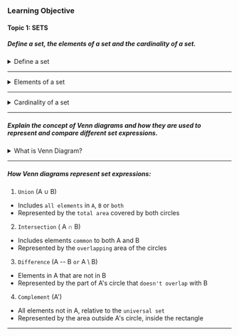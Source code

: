 ### Learning Objective

#### Topic 1: SETS

##### Define a set, the elements of a set and the cardinality of a set.

<details>
  <summary>Define a set</summary>

A `set` is a well-defined collection of distinct objects, considered as a whole.
These objects are called elements or members of the set.

- Sets are usually denoted by capital letters (e.g, A,B,S)
- Elements are typically inside curly braces: A = {1,2,3}

</details>

---

<details>
  <summary>Elements of a set</summary>

The `elements` of a set are the individual objects or members contained in the set.

- If an element a belongs to set A, we write a ∈ A
- If it does not belong, we write a ∉ B

</details>

---

<details>
  <summary>Cardinality of a set</summary>

The `cardinality` of a set is the number of elements in the set.

- Denoted by vertical bars: |A|
- Example if A = {2,4,6}, then |A| = 3

</details>

---

##### Explain the concept of Venn diagrams and how they are used to represent and compare different set expressions.

<details>
  <summary>What is Venn Diagram?</summary>

A `Venn diagram` is a visual way to represent sets and their relationships using overlapping circles.
Each circle represents a set, and the `overlapping areas` show where the sets share common elements (i.e interactions).
The universal set (everything under consideration) is often shown as a rectangle containing all the circles.

</details>

---

##### How Venn diagrams represent set expressions:

1. `Union` (A ∪ B)

- Includes `all elements` in `A`, `B` or `both`
- Represented by the `total area` covered by both circles

2. `Intersection` ( A ∩ B)

- Includes elements `common` to both A and B
- Represented by the `overlapping` area of the circles

3. `Difference` (A -- B `or` A \ B)

- Elements in A that are not in B
- Represented by the part of A's circle that `doesn't overlap` with B

4. `Complement` (A')

- All elements not in A, relative to the `universal set`
- Represented by the area outside A's circle, inside the rectangle

---
